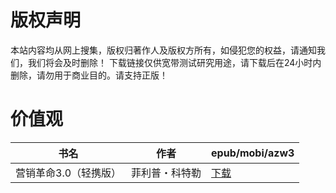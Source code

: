 # 版权声明

本站内容均从网上搜集，版权归著作人及版权方所有，如侵犯您的权益，请通知我们，我们将会及时删除！ 下载链接仅供宽带测试研究用途，请下载后在24小时内删除，请勿用于商业目的。请支持正版！

# 价值观

| 书名 | 作者 | epub/mobi/azw3 |
| --- | --- | --- |
| 营销革命3.0（轻携版） | 菲利普・科特勒 | [下载](https://url89.ctfile.com/f/31084289-1357046362-c6312f?p=8866) |
